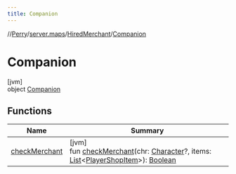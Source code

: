 ```yaml
---
title: Companion
---
```

//[Perry](../../../../index.html)/[server.maps](../../index.html)/[HiredMerchant](../index.html)/[Companion](index.html)



# Companion



[jvm]\
object [Companion](index.html)



## Functions


| Name | Summary |
|---|---|
| [checkMerchant](check-merchant.html) | [jvm]<br>fun [checkMerchant](check-merchant.html)(chr: [Character](../../../client/-character/index.html)?, items: [List](https://kotlinlang.org/api/latest/jvm/stdlib/kotlin.collections/-list/index.html)<[PlayerShopItem](../../../server/-player-shop-item/index.html)>): [Boolean](https://kotlinlang.org/api/latest/jvm/stdlib/kotlin/-boolean/index.html) |


